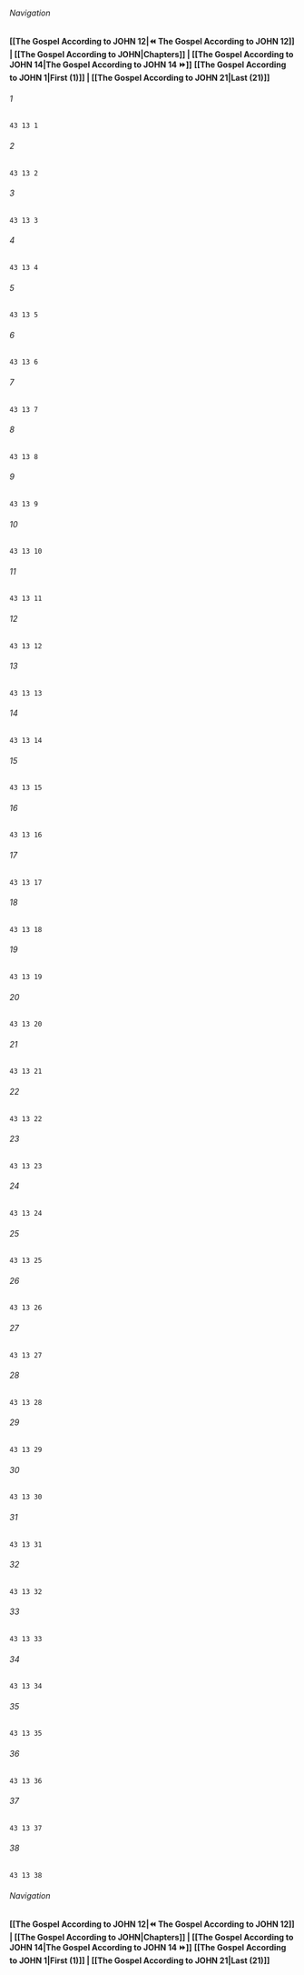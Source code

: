 
###### Navigation
**[[The Gospel According to JOHN 12|⏪ The Gospel According to JOHN 12]] | [[The Gospel According to JOHN|Chapters]] | [[The Gospel According to JOHN 14|The Gospel According to JOHN 14 ⏩]]**
**[[The Gospel According to JOHN 1|First (1)]] | [[The Gospel According to JOHN 21|Last (21)]]**

###### 1
``` verse
43 13 1 
```
###### 2
``` verse
43 13 2 
```
###### 3
``` verse
43 13 3 
```
###### 4
``` verse
43 13 4 
```
###### 5
``` verse
43 13 5 
```
###### 6
``` verse
43 13 6 
```
###### 7
``` verse
43 13 7 
```
###### 8
``` verse
43 13 8 
```
###### 9
``` verse
43 13 9 
```
###### 10
``` verse
43 13 10 
```
###### 11
``` verse
43 13 11 
```
###### 12
``` verse
43 13 12 
```
###### 13
``` verse
43 13 13 
```
###### 14
``` verse
43 13 14 
```
###### 15
``` verse
43 13 15 
```
###### 16
``` verse
43 13 16 
```
###### 17
``` verse
43 13 17 
```
###### 18
``` verse
43 13 18 
```
###### 19
``` verse
43 13 19 
```
###### 20
``` verse
43 13 20 
```
###### 21
``` verse
43 13 21 
```
###### 22
``` verse
43 13 22 
```
###### 23
``` verse
43 13 23 
```
###### 24
``` verse
43 13 24 
```
###### 25
``` verse
43 13 25 
```
###### 26
``` verse
43 13 26 
```
###### 27
``` verse
43 13 27 
```
###### 28
``` verse
43 13 28 
```
###### 29
``` verse
43 13 29 
```
###### 30
``` verse
43 13 30 
```
###### 31
``` verse
43 13 31 
```
###### 32
``` verse
43 13 32 
```
###### 33
``` verse
43 13 33 
```
###### 34
``` verse
43 13 34 
```
###### 35
``` verse
43 13 35 
```
###### 36
``` verse
43 13 36 
```
###### 37
``` verse
43 13 37 
```
###### 38
``` verse
43 13 38 
```

###### Navigation
**[[The Gospel According to JOHN 12|⏪ The Gospel According to JOHN 12]] | [[The Gospel According to JOHN|Chapters]] | [[The Gospel According to JOHN 14|The Gospel According to JOHN 14 ⏩]]**
**[[The Gospel According to JOHN 1|First (1)]] | [[The Gospel According to JOHN 21|Last (21)]]**

